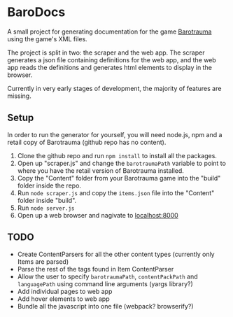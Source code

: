 # BaroDocs

A small project for generating documentation for the game [Barotrauma](https://barotraumagame.com/) using the game's XML files.

The project is split in two: the scraper and the web app. The scraper generates a json file containing definitions for the web app, and the web app reads the definitions and generates html elements to display in the browser.

Currently in very early stages of development, the majority of features are missing.

## Setup

In order to run the generator for yourself, you will need node.js, npm and a retail copy of Barotrauma (github repo has no content).

 1. Clone the github repo and run `npm install` to install all the packages.
 2. Open up "scraper.js" and change the `barotraumaPath` variable to point to where you have the retail version of Barotrauma installed.
 3. Copy the "Content" folder from your Barotrauma game into the "build" folder inside the repo.
 4. Run `node scraper.js` and copy the `items.json` file into the "Content" folder inside "build".
 5. Run `node server.js`
 6. Open up a web browser and nagivate to [localhost:8000](http://localhost:8000)

## TODO

 - Create ContentParsers for all the other content types (currently only Items are parsed)
 - Parse the rest of the tags found in Item ContentParser
 - Allow the user to specify `barotraumaPath`, `contentPackPath` and `languagePath` using command line arguments (yargs library?)
 - Add individual pages to web app
 - Add hover elements to web app
 - Bundle all the javascript into one file (webpack? browserify?)